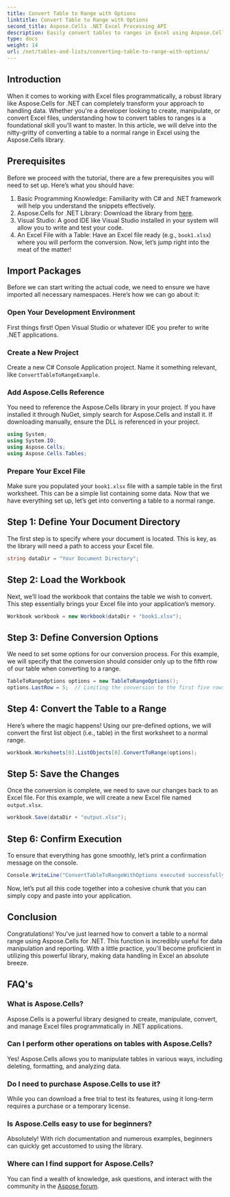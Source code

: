 ```yaml
---
title: Convert Table to Range with Options
linktitle: Convert Table to Range with Options
second_title: Aspose.Cells .NET Excel Processing API
description: Easily convert tables to ranges in Excel using Aspose.Cells for .NET with step-by-step guidance. Enhance your Excel data manipulation skills.
type: docs
weight: 14
url: /net/tables-and-lists/converting-table-to-range-with-options/
---
```

## Introduction
When it comes to working with Excel files programmatically, a robust library like Aspose.Cells for .NET can completely transform your approach to handling data. Whether you're a developer looking to create, manipulate, or convert Excel files, understanding how to convert tables to ranges is a foundational skill you’ll want to master. In this article, we will delve into the nitty-gritty of converting a table to a normal range in Excel using the Aspose.Cells library. 
## Prerequisites
Before we proceed with the tutorial, there are a few prerequisites you will need to set up. Here’s what you should have:
1. Basic Programming Knowledge: Familiarity with C# and .NET framework will help you understand the snippets effectively.
2. Aspose.Cells for .NET Library: Download the library from [here](https://releases.aspose.com/cells/net/). 
3. Visual Studio: A good IDE like Visual Studio installed in your system will allow you to write and test your code.
4. An Excel File with a Table: Have an Excel file ready (e.g., `book1.xlsx`) where you will perform the conversion.
Now, let’s jump right into the meat of the matter!
## Import Packages
Before we can start writing the actual code, we need to ensure we have imported all necessary namespaces. Here’s how we can go about it:
### Open Your Development Environment
First things first! Open Visual Studio or whatever IDE you prefer to write .NET applications. 
### Create a New Project
Create a new C# Console Application project. Name it something relevant, like `ConvertTableToRangeExample`.
### Add Aspose.Cells Reference
You need to reference the Aspose.Cells library in your project. If you have installed it through NuGet, simply search for Aspose.Cells and install it. If downloading manually, ensure the DLL is referenced in your project.
```csharp
using System;
using System.IO;
using Aspose.Cells;
using Aspose.Cells.Tables;
```
### Prepare Your Excel File
Make sure you populated your `book1.xlsx` file with a sample table in the first worksheet. This can be a simple list containing some data.
Now that we have everything set up, let’s get into converting a table to a normal range.
## Step 1: Define Your Document Directory
The first step is to specify where your document is located. This is key, as the library will need a path to access your Excel file.
```csharp
string dataDir = "Your Document Directory";
```
## Step 2: Load the Workbook
Next, we’ll load the workbook that contains the table we wish to convert. This step essentially brings your Excel file into your application’s memory.
```csharp
Workbook workbook = new Workbook(dataDir + "book1.xlsx");
```
## Step 3: Define Conversion Options
We need to set some options for our conversion process. For this example, we will specify that the conversion should consider only up to the fifth row of our table when converting to a range.
```csharp
TableToRangeOptions options = new TableToRangeOptions();
options.LastRow = 5;  // Limiting the conversion to the first five rows
```
## Step 4: Convert the Table to a Range
Here’s where the magic happens! Using our pre-defined options, we will convert the first list object (i.e., table) in the first worksheet to a normal range.
```csharp
workbook.Worksheets[0].ListObjects[0].ConvertToRange(options);
```
## Step 5: Save the Changes
Once the conversion is complete, we need to save our changes back to an Excel file. For this example, we will create a new Excel file named `output.xlsx`.
```csharp
workbook.Save(dataDir + "output.xlsx");
```
## Step 6: Confirm Execution
To ensure that everything has gone smoothly, let’s print a confirmation message on the console.
```csharp
Console.WriteLine("ConvertTableToRangeWithOptions executed successfully.\r\n");
```
Now, let’s put all this code together into a cohesive chunk that you can simply copy and paste into your application.
## Conclusion
Congratulations! You've just learned how to convert a table to a normal range using Aspose.Cells for .NET. This function is incredibly useful for data manipulation and reporting. With a little practice, you'll become proficient in utilizing this powerful library, making data handling in Excel an absolute breeze.
## FAQ's
### What is Aspose.Cells?
Aspose.Cells is a powerful library designed to create, manipulate, convert, and manage Excel files programmatically in .NET applications.
### Can I perform other operations on tables with Aspose.Cells?
Yes! Aspose.Cells allows you to manipulate tables in various ways, including deleting, formatting, and analyzing data.
### Do I need to purchase Aspose.Cells to use it?
While you can download a free trial to test its features, using it long-term requires a purchase or a temporary license.
### Is Aspose.Cells easy to use for beginners?
Absolutely! With rich documentation and numerous examples, beginners can quickly get accustomed to using the library.
### Where can I find support for Aspose.Cells?
You can find a wealth of knowledge, ask questions, and interact with the community in the [Aspose forum](https://forum.aspose.com/c/cells/9).
